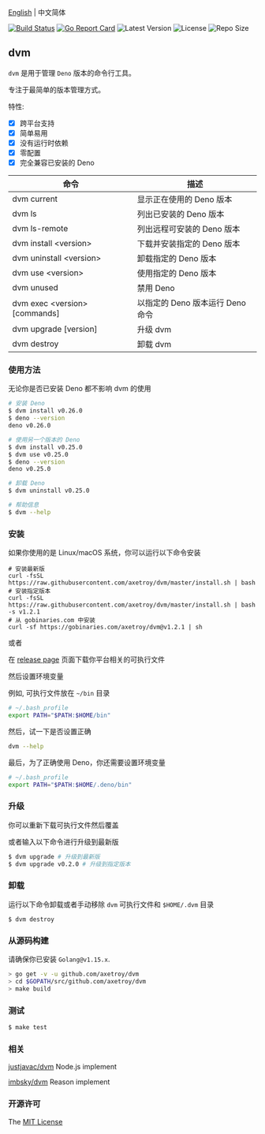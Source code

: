 [English](README.md) | 中文简体

[![Build Status](https://github.com/axetroy/dvm/workflows/test/badge.svg)](https://github.com/axetroy/dvm/actions)
[![Go Report Card](https://goreportcard.com/badge/github.com/axetroy/dvm)](https://goreportcard.com/report/github.com/axetroy/dvm)
![Latest Version](https://img.shields.io/github/v/release/axetroy/dvm.svg)
![License](https://img.shields.io/github/license/axetroy/dvm.svg)
![Repo Size](https://img.shields.io/github/repo-size/axetroy/dvm.svg)

## dvm

`dvm` 是用于管理 `Deno` 版本的命令行工具。

专注于最简单的版本管理方式。

特性:

- [x] 跨平台支持
- [x] 简单易用
- [x] 没有运行时依赖
- [x] 零配置
- [x] 完全兼容已安装的 Deno

| 命令                            | 描述                             |
| ------------------------------- | -------------------------------- |
| dvm current                     | 显示正在使用的 Deno 版本         |
| dvm ls                          | 列出已安装的 Deno 版本           |
| dvm ls-remote                   | 列出远程可安装的 Deno 版本       |
| dvm install \<version\>        | 下载并安装指定的 Deno 版本       |
| dvm uninstall \<version\>       | 卸载指定的 Deno 版本             |
| dvm use \<version\>             | 使用指定的 Deno 版本             |
| dvm unused                      | 禁用 Deno                        |
| dvm exec \<version\> [commands] | 以指定的 Deno 版本运行 Deno 命令 |
| dvm upgrade [version]           | 升级 dvm                         |
| dvm destroy                     | 卸载 dvm                         |

### 使用方法

无论你是否已安装 Deno 都不影响 dvm 的使用

```bash
# 安装 Deno
$ dvm install v0.26.0
$ deno --version
deno v0.26.0

# 使用另一个版本的 Deno
$ dvm install v0.25.0
$ dvm use v0.25.0
$ deno --version
deno v0.25.0

# 卸载 Deno
$ dvm uninstall v0.25.0

# 帮助信息
$ dvm --help
```

### 安装

如果你使用的是 Linux/macOS 系统，你可以运行以下命令安装

```shell
# 安装最新版
curl -fsSL https://raw.githubusercontent.com/axetroy/dvm/master/install.sh | bash
# 安装指定版本
curl -fsSL https://raw.githubusercontent.com/axetroy/dvm/master/install.sh | bash -s v1.2.1
# 从 gobinaries.com 中安装
curl -sf https://gobinaries.com/axetroy/dvm@v1.2.1 | sh
```

或者

在 [release page](https://github.com/axetroy/dvm/releases) 页面下载你平台相关的可执行文件

然后设置环境变量

例如, 可执行文件放在 `~/bin` 目录

```bash
# ~/.bash_profile
export PATH="$PATH:$HOME/bin"
```

然后，试一下是否设置正确

```bash
dvm --help
```

最后，为了正确使用 Deno，你还需要设置环境变量

```bash
# ~/.bash_profile
export PATH="$PATH:$HOME/.deno/bin"
```

### 升级

你可以重新下载可执行文件然后覆盖

或者输入以下命令进行升级到最新版

```bash
$ dvm upgrade # 升级到最新版
$ dvm upgrade v0.2.0 # 升级到指定版本
```

### 卸载

运行以下命令卸载或者手动移除 `dvm` 可执行文件和 `$HOME/.dvm` 目录

```shell
$ dvm destroy
```

### 从源码构建

请确保你已安装 `Golang@v1.15.x`.

```bash
> go get -v -u github.com/axetroy/dvm
> cd $GOPATH/src/github.com/axetroy/dvm
> make build
```

### 测试

```bash
$ make test
```

### 相关

[justjavac/dvm](https://github.com/justjavac/dvm) Node.js implement

[imbsky/dvm](https://github.com/imbsky/dvm) Reason implement

### 开源许可

The [MIT License](LICENSE)
